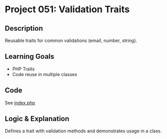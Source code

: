 # Project 051: Validation Traits

## Description
Reusable traits for common validations (email, number, string).

## Learning Goals
- PHP Traits
- Code reuse in multiple classes

## Code
See [index.php](index.php)

## Logic & Explanation
Defines a trait with validation methods and demonstrates usage in a class.

